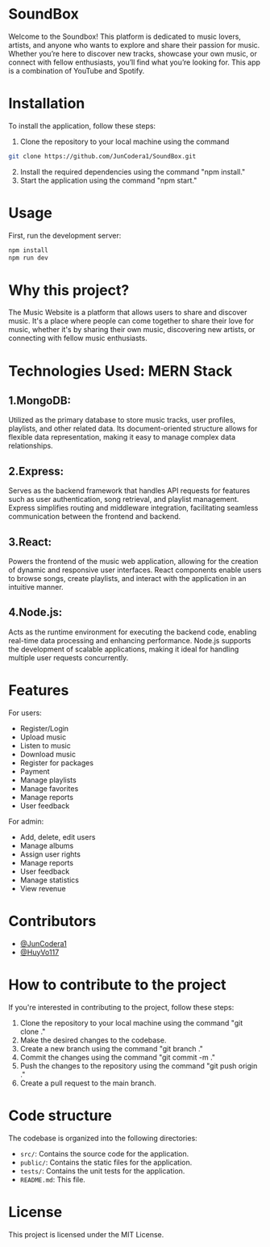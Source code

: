 # SoundBox

Welcome to the Soundbox! This platform is dedicated to music lovers, artists, and anyone who wants to explore and share their passion for music. Whether you’re here to discover new tracks, showcase your own music, or connect with fellow enthusiasts, you’ll find what you’re looking for. This app is a combination of YouTube and Spotify.

# Installation

To install the application, follow these steps:

1. Clone the repository to your local machine using the command

```bash
git clone https://github.com/JunCodera1/SoundBox.git
```

2. Install the required dependencies using the command "npm install."
3. Start the application using the command "npm start."

# Usage

First, run the development server:

```bash
npm install
npm run dev
```

# Why this project?

The Music Website is a platform that allows users to share and discover music. It's a place where people can come together to share their love for music, whether it's by sharing their own music, discovering new artists, or connecting with fellow music enthusiasts.

# Technologies Used: MERN Stack

## 1.MongoDB:

Utilized as the primary database to store music tracks, user profiles, playlists, and other related data. Its document-oriented structure allows for flexible data representation, making it easy to manage complex data relationships.

## 2.Express:

Serves as the backend framework that handles API requests for features such as user authentication, song retrieval, and playlist management. Express simplifies routing and middleware integration, facilitating seamless communication between the frontend and backend.

## 3.React:

Powers the frontend of the music web application, allowing for the creation of dynamic and responsive user interfaces. React components enable users to browse songs, create playlists, and interact with the application in an intuitive manner.

## 4.Node.js:

Acts as the runtime environment for executing the backend code, enabling real-time data processing and enhancing performance. Node.js supports the development of scalable applications, making it ideal for handling multiple user requests concurrently.
# Features

For users:

- Register/Login
- Upload music
- Listen to music
- Download music
- Register for packages
- Payment
- Manage playlists
- Manage favorites
- Manage reports
- User feedback

For admin:

- Add, delete, edit users
- Manage albums
- Assign user rights
- Manage reports
- User feedback
- Manage statistics
- View revenue

# Contributors

- [@JunCodera1](https://github.com/JunCodera1)
- [@HuyVo117](https://github.com/HuyVo117)

# How to contribute to the project

If you're interested in contributing to the project, follow these steps:

1. Clone the repository to your local machine using the command "git clone <repository-url>."
2. Make the desired changes to the codebase.
3. Create a new branch using the command "git branch <branch-name>."
4. Commit the changes using the command "git commit -m <commit-message>."
5. Push the changes to the repository using the command "git push origin <branch-name>."
6. Create a pull request to the main branch.

# Code structure

The codebase is organized into the following directories:

- `src/`: Contains the source code for the application.
- `public/`: Contains the static files for the application.
- `tests/`: Contains the unit tests for the application.
- `README.md`: This file.

# License

This project is licensed under the MIT License.

